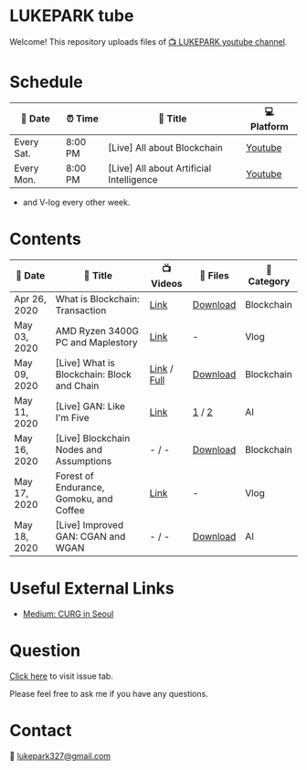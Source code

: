 # LUKEPARK tube

Welcome! This repository uploads files of [:tv: LUKEPARK youtube channel](https://www.youtube.com/channel/UCfZYxcaoifm4vEBevdk-i7w).

# Schedule

| :date: Date | :alarm_clock: Time | :book: Title | :computer: Platform |
|---|---|---|---|
| Every Sat. | 8:00 PM | [Live] All about Blockchain | [Youtube](https://www.youtube.com/channel/UCfZYxcaoifm4vEBevdk-i7w) |
| Every Mon. | 8:00 PM | [Live] All about Artificial Intelligence | [Youtube](https://www.youtube.com/channel/UCfZYxcaoifm4vEBevdk-i7w) |

* and V-log every other week.

# Contents

| :date: Date  | :book: Title | :tv: Videos | :floppy_disk: Files | :pushpin: Category |
|---|---|---|---|---|
| Apr 26, 2020 | What is Blockchain: Transaction | [Link](https://youtu.be/oN3uQi7sd_E) | [Download](https://github.com/lukepark327/lukepark-tube/raw/master/lectures/what_is_blockchain_transaction.pdf) | Blockchain |
| May 03, 2020 | AMD Ryzen 3400G PC and Maplestory | [Link](https://youtu.be/rsNfZtAIToY) | - | Vlog |
| May 09, 2020 | [Live] What is Blockchain: Block and Chain | [Link](https://youtu.be/qJZHPnCUbbQ) / [Full](https://youtu.be/USGZ8etoOHg) | [Download](https://github.com/lukepark327/lukepark-tube/raw/master/lectures/what_is_blockchain_block_and_chain.pdf) | Blockchain | 
| May 11, 2020 | [Live] GAN: Like I'm Five | [Link](https://youtu.be/Cck0kj-XITI) | [1](https://github.com/lukepark327/lukepark-tube/raw/master/lectures/NN_and_tensor_basic.pdf) / [2](https://github.com/lukepark327/lukepark-tube/raw/master/lectures/GAN_basic_DCGAN.pdf) | AI |
| May 16, 2020 | [Live] Blockchain Nodes and Assumptions | - / - | [Download](https://github.com/lukepark327/lukepark-tube/raw/master/lectures/what_is_blockchain_block_and_chain.pdf) | Blockchain |
| May 17, 2020 | Forest of Endurance, Gomoku, and Coffee | [Link](https://youtu.be/sVaY9c2msoE) | - | Vlog |
| May 18, 2020 | [Live] Improved GAN: CGAN and WGAN | - / - | [Download](https://github.com/lukepark327/lukepark-tube/raw/master/lectures/CGAN_and_WGAN.pdf) | AI |

# Useful External Links

* [Medium: CURG in Seoul](https://medium.com/curg)

# Question

[Click here](https://github.com/lukepark327/lukepark-tube/issues) to visit issue tab.

Please feel free to ask me if you have any questions.

# Contact

:email: lukepark327@gmail.com
